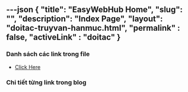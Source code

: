 ---json
{
    "title": "EasyWebHub Home",
    "slug": "",
    "description": "Index Page",
    "layout": "doitac-truyvan-hanmuc.html",
    "permalink" : false,
    "activeLink" : "doitac"
}
---

### Danh sách các link trong file
- [Click Here](./blog-list.html)

### Chi tiết từng link trong blog